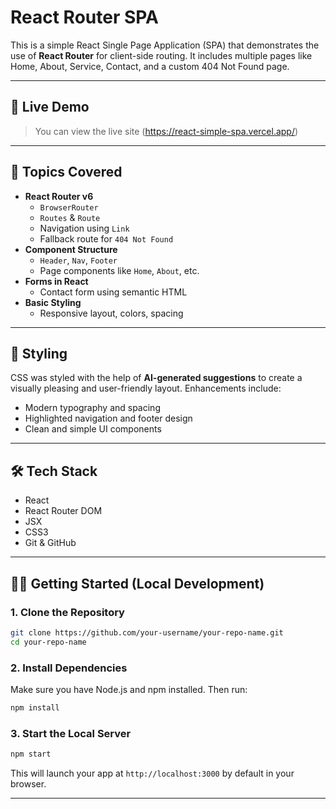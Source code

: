 # React Router SPA

This is a simple React Single Page Application (SPA) that demonstrates the use of **React Router** for client-side routing. It includes multiple pages like Home, About, Service, Contact, and a custom 404 Not Found page.

---

## 🚀 Live Demo

> You can view the live site (https://react-simple-spa.vercel.app/)
---

## 🧠 Topics Covered

- **React Router v6**
  - `BrowserRouter`
  - `Routes` & `Route`
  - Navigation using `Link`
  - Fallback route for `404 Not Found`
- **Component Structure**
  - `Header`, `Nav`, `Footer`
  - Page components like `Home`, `About`, etc.
- **Forms in React**
  - Contact form using semantic HTML
- **Basic Styling**
  - Responsive layout, colors, spacing

---

## 🎨 Styling

CSS was styled with the help of **AI-generated suggestions** to create a visually pleasing and user-friendly layout. Enhancements include:
- Modern typography and spacing
- Highlighted navigation and footer design
- Clean and simple UI components

---

## 🛠️ Tech Stack

- React
- React Router DOM
- JSX
- CSS3
- Git & GitHub

---

## 🧑‍💻 Getting Started (Local Development)

### 1. Clone the Repository

```bash
git clone https://github.com/your-username/your-repo-name.git
cd your-repo-name
```

### 2. Install Dependencies

Make sure you have Node.js and npm installed. Then run:

```bash
npm install
```

### 3. Start the Local Server

```bash
npm start
```

This will launch your app at `http://localhost:3000` by default in your browser.

---

